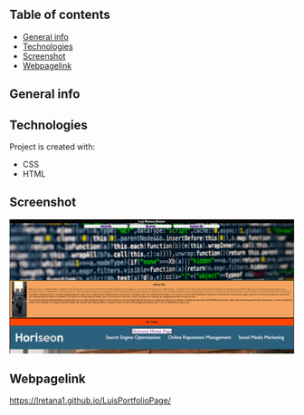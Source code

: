 ## Table of contents
* [General info](#general-info)
* [Technologies](#technologies)
* [Screenshot](#screenshot)
* [Webpagelink](#Webpagelink)

## General info

	
## Technologies
Project is created with:
* CSS
* HTML

## Screenshot
![portfoliopage](/assets/images/website-preview.png?raw=true "LuisPortfolioPage")

## Webpagelink
https://lretana1.github.io/LuisPortfolioPage/
